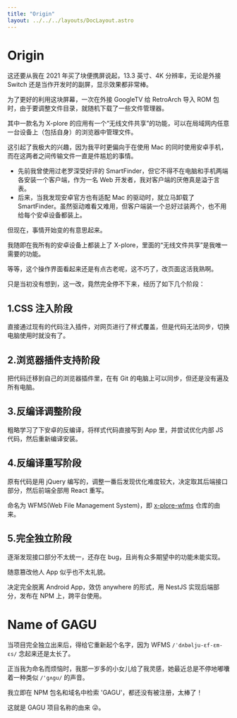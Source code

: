 ```yaml
---
title: "Origin"
layout: ../../../layouts/DocLayout.astro
---
```


# Origin

这还要从我在 2021 年买了块便携屏说起，13.3 英寸、4K 分辨率，无论是外接 Switch 还是当作开发时的副屏，显示效果都非常棒。

为了更好的利用这块屏幕，一次在外接 GoogleTV 给 RetroArch 导入 ROM 包时，由于要调整文件目录，就随机下载了一些文件管理器。

其中一款名为 X-plore 的应用有一个“无线文件共享”的功能，可以在局域网内任意一台设备上（包括自身）的浏览器中管理文件。

这引起了我极大的兴趣，因为我平时更偏向于在使用 Mac 的同时使用安卓手机，而在这两者之间传输文件一直是件尴尬的事情。

- 先前我曾使用过老罗深受好评的 SmartFinder，但它不得不在电脑和手机两端各安装一个客户端，作为一名 Web 开发者，我对客户端的厌倦真是溢于言表。
- 后来，当我发现安卓官方也有适配 Mac 的驱动时，就立马卸载了 SmartFinder。虽然驱动难看又难用，但客户端装一个总好过装两个，也不用给每个安卓设备都装上。

但现在，事情开始变的有意思起来。

我随即在我所有的安卓设备上都装上了 X-plore，里面的“无线文件共享”是我唯一需要的功能。

等等，这个操作界面看起来还是有点古老呢，这不巧了，改页面这活我熟啊。

只是当初没有想到，这一改，竟然完全停不下来，经历了如下几个阶段：

## 1.CSS 注入阶段

直接通过现有的代码注入插件，对网页进行了样式覆盖，但是代码无法同步，切换电脑使用时就没有了。

## 2.浏览器插件支持阶段

把代码迁移到自己的浏览器插件里，在有 Git 的电脑上可以同步，但还是没有遍及所有电脑。

## 3.反编译调整阶段

粗略学习了下安卓的反编译，将样式代码直接写到 App 里，并尝试优化内部 JS 代码，然后重新编译安装。

## 4.反编译重写阶段

原有代码是用 jQuery 编写的，调整一番后发现优化难度较大，决定取其后端接口部分，然后前端全部用 React 重写。

命名为 WFMS(Web File Management System)，即 [x-plore-wfms](https://github.com/chisw-archived/x-plore-wfms) 仓库的由来。

## 5.完全独立阶段

逐渐发现接口部分不太统一，还存在 bug，且尚有众多期望中的功能未能实现。

随意篡改他人 App 似乎也不太礼貌。

决定完全脱离 Android App，效仿 anywhere 的形式，用 NestJS 实现后端部分，发布在 NPM 上，跨平台使用。


# Name of GAGU

当项目完全独立出来后，得给它重新起个名字，因为 WFMS `/ˈdʌbəlju-ɛf-ɛm-ɛs/` 念起来还是太长了。

正当我为命名而烦恼时，我那一岁多的小女儿给了我灵感，她最近总是不停地嘟囔着一种类似 `/'gʌgu/` 的声音。

我立即在 NPM 包名和域名中检索 'GAGU'，都还没有被注册，太棒了！

这就是 GAGU 项目名称的由来 😜。
